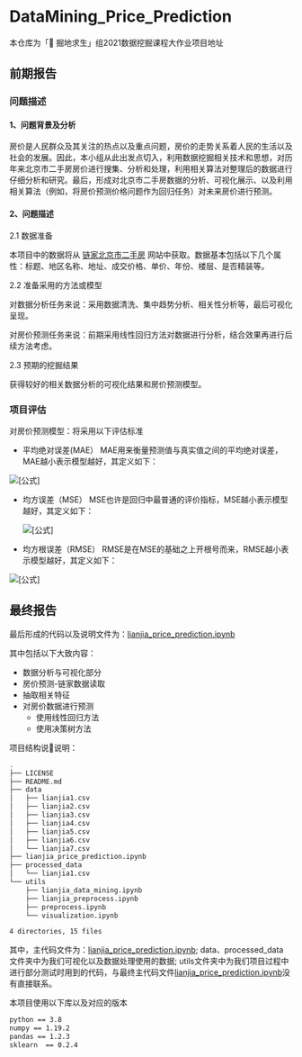 # DataMining_Price_Prediction
本仓库为「🚀 掘地求生」组2021数据挖掘课程大作业项目地址
## 前期报告
### 问题描述

#### 1、问题背景及分析

房价是人民群众及其关注的热点以及重点问题，房价的走势关系着人民的生活以及社会的发展。因此，本小组从此出发点切入，利用数据挖掘相关技术和思想，对历年来北京市二手房房价进行搜集、分析和处理，利用相关算法对整理后的数据进行仔细分析和研究。最后，形成对北京市二手房数据的分析、可视化展示、以及利用相关算法（例如，将房价预测价格问题作为回归任务）对未来房价进行预测。

#### 2、问题描述

2.1 数据准备

本项目中的数据将从 [链家北京市二手房](https://bj.lianjia.com/ershoufang/) 网站中获取。数据基本包括以下几个属性：标题、地区名称、地址、成交价格、单价、年份、楼层、是否精装等。

2.2 准备采用的方法或模型

对数据分析任务来说：采用数据清洗、集中趋势分析、相关性分析等，最后可视化呈现。

对房价预测任务来说：前期采用线性回归方法对数据进行分析，结合效果再进行后续方法考虑。

2.3 预期的挖掘结果

获得较好的相关数据分析的可视化结果和房价预测模型。

### 项目评估

对房价预测模型：将采用以下评估标准

+ 平均绝对误差(MAE）
  MAE用来衡量预测值与真实值之间的平均绝对误差，MAE越小表示模型越好，其定义如下：

![[公式]](https://www.zhihu.com/equation?tex=%5Clarge%7BMAE%3D%5Cfrac%7B1%7D%7Bn%7D+%5Csum_%7Bi%3D1%7D%5En+%7Cy_i+-+%5Chat%7By%7D_i%7C%7D%2C%5C%3B%5C%3B%5Cin%5B0%2C%2B%5Cinfty%29%5C%3B%5C%3B%5C%3B%281%29+%5C%5C)

- 均方误差（MSE）
  MSE也许是回归中最普通的评价指标，MSE越小表示模型越好，其定义如下：

  ![[公式]](https://www.zhihu.com/equation?tex=%5Clarge%7BMSE%3D%5Cfrac%7B1%7D%7Bn%7D+%5Csum_%7Bi%3D1%7D%5En+%28y_i+-+%5Chat%7By%7D_i%29%5E2%2C%5C%3B%5C%3B%5Cin%5B0%2C%2B%5Cinfty%29%7D%5C%3B%5C%3B%5C%3B%282%29+%5C%5C)

+ 均方根误差（RMSE）
  RMSE是在MSE的基础之上开根号而来，RMSE越小表示模型越好，其定义如下：

![[公式]](https://www.zhihu.com/equation?tex=%5Clarge%7BRMSE%3D%5Csqrt%7B%5Cfrac%7B1%7D%7Bn%7D+%5Csum_%7Bi%3D1%7D%5En+%28y_i+-+%5Chat%7By%7D_i%29%5E2%7D%2C%5C%3B%5C%3B%5Cin%5B0%2C%2B%5Cinfty%29%7D%5C%3B%5C%3B%5C%3B%283%29+%5C%5C)

## 最终报告

最后形成的代码以及说明文件为：[lianjia_price_prediction.ipynb](./lianjia_price_prediction.ipynb)

其中包括以下大致内容：

+ 数据分析与可视化部分
+ 房价预测-链家数据读取
+ 抽取相关特征
+ 对房价数据进行预测
    + 使用线性回归方法
    + 使用决策树方法

项目结构说说明：
```bash
.
├── LICENSE
├── README.md
├── data
│   ├── lianjia1.csv
│   ├── lianjia2.csv
│   ├── lianjia3.csv
│   ├── lianjia4.csv
│   ├── lianjia5.csv
│   ├── lianjia6.csv
│   └── lianjia7.csv
├── lianjia_price_prediction.ipynb
├── processed_data
│   └── lianjia1.csv
└── utils
    ├── lianjia_data_mining.ipynb
    ├── lianjia_preprocess.ipynb
    ├── preprocess.ipynb
    └── visualization.ipynb

4 directories, 15 files
```
其中，主代码文件为：[lianjia_price_prediction.ipynb](./lianjia_price_prediction.ipynb); data、processed_data 文件夹中为我们可视化以及数据处理使用的数据; utils文件夹中为我们项目过程中进行部分测试时用到的代码，与最终主代码文件[lianjia_price_prediction.ipynb](./lianjia_price_prediction.ipynb)没有直接联系。

本项目使用以下库以及对应的版本 
```bash
python == 3.8
numpy == 1.19.2 
pandas == 1.2.3
sklearn  == 0.2.4

```